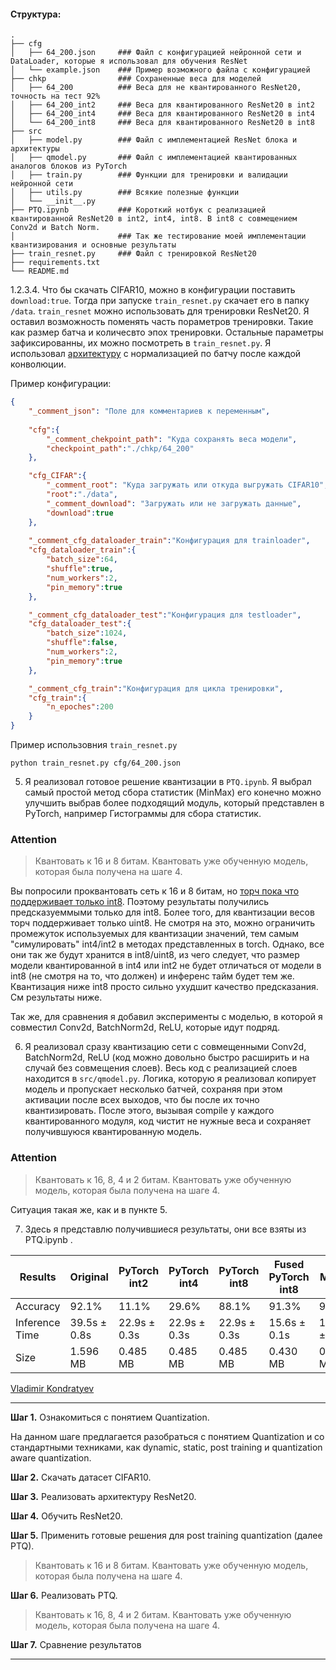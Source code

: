 #### Структура:
```
.
├── cfg                   
│   ├── 64_200.json     ### Файл с конфигурацией нейронной сети и DataLoader, которые я использовал для обучения ResNet
│   └── example.json    ### Пример возможного файла с конфигурацией
├── chkp                ### Сохраненные веса для моделей  
│   ├── 64_200          ### Веса для не квантированного ResNet20, точность на тест 92%
│   ├── 64_200_int2     ### Веса для квантированного ResNet20 в int2
│   ├── 64_200_int4     ### Веса для квантированного ResNet20 в int4
│   └── 64_200_int8     ### Веса для квантированного ResNet20 в int8 
├── src
│   ├── model.py        ### Файл с имплементацией ResNet блока и архитектуры               
│   ├── qmodel.py       ### Файл с имплементацией квантированных аналогов блоков из PyTorch        
│   ├── train.py        ### Функции для тренировки и валидации нейронной сети  
│   ├── utils.py        ### Всякие полезные функции
│   └── __init__.py
├── PTQ.ipynb           ### Короткий нотбук с реализацией квантированной ResNet20 в int2, int4, int8. В int8 с совмещением Conv2d и Batch Norm.
│                       ### Так же тестирование моей имплементации квантизирования и основные результаты
├── train_resnet.py     ### Файл с тренировкой ResNet20
├── requirements.txt
└── README.md
```
1.2.3.4. Что бы скачать CIFAR10, можно в конфигурации поставить ```download:true```. Тогда при запуске ```train_resnet.py``` скачает его в папку ```/data```.
```train_resnet``` можно использовать для тренировки ResNet20. Я оставил возможность поменять часть пораметров тренировки. Такие как размер батча и количесвто эпох тренировки. Остальные параметры зафиксированны, их можно посмотреть в ```train_resnet.py```. Я использовал [архитектуру](https://www.researchgate.net/figure/ResNet-20-architecture_fig3_351046093) с нормализацией по батчу после каждой конволюции.

Пример конфигурации:
```json
{
    "_comment_json": "Поле для комментариев к переменным",
    
    "cfg":{
        "_comment_chekpoint_path": "Куда сохранять веса модели",
        "checkpoint_path":"./chkp/64_200"
    },

    "cfg_CIFAR":{
        "_comment_root": "Куда загружать или откуда выгружать CIFAR10",
        "root":"./data",
        "_comment_download": "Загружать или не загружать данные",
        "download":true
    },
    
    "_comment_cfg_dataloader_train":"Конфигурация для trainloader",
    "cfg_dataloader_train":{
        "batch_size":64,
        "shuffle":true,
        "num_workers":2,
        "pin_memory":true
    },

    "_comment_cfg_dataloader_test":"Конфигурация для testloader",
    "cfg_dataloader_test":{
        "batch_size":1024,
        "shuffle":false,
        "num_workers":2,
        "pin_memory":true
    },

    "_comment_cfg_train":"Конфигурация для цикла тренировки",
    "cfg_train":{
        "n_epoches":200
    }
}
```
Пример использовния ```train_resnet.py```
```
python train_resnet.py cfg/64_200.json
```
5. Я реализовал готовое решение квантизации в ```PTQ.ipynb```. Я выбрал самый простой метод сбора статистик (MinMax) его конечно можно улучшить выбрав более подходящий модуль, который представлен в PyTorch, например Гистограммы для сбора статистик. 

### Attention

> Квантовать к 16 и 8 битам. Квантовать уже обученную модель, которая была получена на шаге 4.
> 
Вы попросили проквантовать сеть к 16 и 8 битам, но [торч пока что поддерживает только int8](https://discuss.pytorch.org/t/expending-pytorch-with-lower-than-8-bit-quantization/80343). Поэтому результаты получились предсказуеммыми только для int8. Более того, для квантизации весов торч поддерживает только uint8. Не смотря на это, можно ограничить промежуток используемых для квантизации значений, тем самым "симулировать" int4/int2 в методах представленных в torch. Однако, все они так же будут хранится в int8/uint8, из чего следует, что размер модели квантированной в int4 или int2 не будет отличаться от модели в int8 (не смотря на то, что должен) и инференс тайм будет тем же. Квантизация ниже int8 просто сильно ухудшит качество предсказания. См результаты ниже.

Так же, для сравнения я добавил эксперименты с моделью, в которой я совместил Conv2d, BatchNorm2d, ReLU, которые идут подряд.

6. Я реализовал сразу квантизацию сети с совмещенными Conv2d, BatchNorm2d, ReLU (код можно довольно быстро расширить и на случай без совмещения слоев). Весь код с реализацией слоев находится в ```src/qmodel.py```. Логика, которую я реализовал копирует модель и пропускает несколько батчей, сохраняя при этом активации после всех выходов, что бы после их точно квантизировать. После этого, вызывая compile у каждого квантированного модуля, код чистит не нужные веса и сохраняет получившуюся квантированную модель. 


### Attention

> Квантовать к 16, 8, 4 и 2 битам. Квантовать уже обученную модель, которая была получена на шаге 4.

Ситуация такая же, как и в пункте 5.

7. Здесь я представлю получившиеся результаты, они все взяты из PTQ.ipynb .

**Results** | Original | PyTorch int2 | PyTorch int4 | PyTorch int8 | Fused PyTorch int8 | My Model int8
------ | ------ | ------ | ------ | ------ | ------ | ------ 
Accuracy | 92.1% | 11.1% | 29.6% | 88.1% | 91.3% | 91.4% 
Inference Time | 39.5s ± 0.8s | 22.9s ± 0.3s | 22.9s ± 0.3s | 22.9s ± 0.3s | 15.6s ± 0.1s | 16.8s ± 0.3s 
Size | 1.596 MB | 0.485 MB | 0.485 MB | 0.485 MB | 0.430 MB | 0.425 MB  


[Vladimir Kondratyev](https://github.com/VldKnd)

---
**Шаг 1.** Ознакомиться с понятием Quantization.  

На данном шаге предлагается разобраться с понятием Quantization и со стандартными техниками, как dynamic, static, post training и quantization aware quantization.

**Шаг 2.** Скачать датасет CIFAR10.

**Шаг 3.** Реализовать архитектуру ResNet20.

**Шаг 4.** Обучить ResNet20.  

**Шаг 5.** Применить готовые решения для post training quantization (далее PTQ).  

> Квантовать к 16 и 8 битам. Квантовать уже обученную модель, которая была получена на шаге 4.

**Шаг 6.** Реализовать PTQ.

> Квантовать к 16, 8, 4 и 2 битам. Квантовать уже обученную модель, которая была получена на шаге 4.

**Шаг 7.** Сравнение результатов

---
